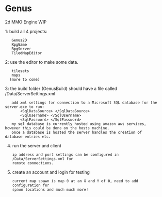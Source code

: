 # Genus
2d MMO Engine WIP

 1: build all 4 projects:
 
       Genus2D
       RpgGame
       RpgServer
       TiledMapEditor
       
 2: use the editor to make some data.
 
       tilesets
       maps
      (more to come)
 
 3: the build folder (GenusBuild) should have a file called /Data/ServerSettings.xml
 
       add xml settings for connection to a Microsoft SQL database for the server.exe to run:
           <SqlDataSource> </SqlDataSource>
           <SqlUsername> </SqlUsername>
           <SqlPassword> </SqlPassword>
       my sql database is currently hosted using amazon aws services, however this could be done on the hosts machine.
       once a database is hosted the server handles the creation of database entries etc.
       
 4. run the server and client
 
        ip address and port settings can be configured in /Data/ServerSettings.xml for
        remote connections.
    
 5. create an account and login for testing
 
        current map spawn is map 0 at an X and Y of 0, need to add configuration for
        spawn locations and much much more!
